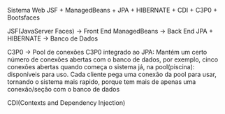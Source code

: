Sistema Web JSF + ManagedBeans + JPA + HIBERNATE + CDI + C3P0 + Bootsfaces

JSF(JavaServer Faces) -> Front End
ManagedBeans -> Back End
JPA + HIBERNATE -> Banco de Dados

C3P0 -> Pool de conexões C3P0 integrado ao JPA: Mantém um certo número de conexões abertas com o banco de dados, por exemplo, cinco conexões abertas quando começa o sistema já, na pool(piscina): disponíveis para uso. Cada cliente pega uma conexão da pool para usar, tornando o sistema mais rapido, porque tem mais de apenas uma conexão/seção com o banco de dados

CDI(Contexts and Dependency Injection)

